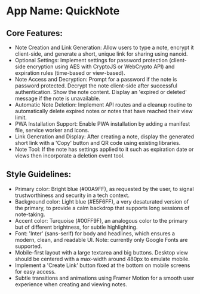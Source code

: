 # **App Name**: QuickNote

## Core Features:

- Note Creation and Link Generation: Allow users to type a note, encrypt it client-side, and generate a short, unique link for sharing using nanoid.
- Optional Settings: Implement settings for password protection (client-side encryption using AES with CryptoJS or WebCrypto API) and expiration rules (time-based or view-based).
- Note Access and Decryption: Prompt for a password if the note is password protected. Decrypt the note client-side after successful authentication. Show the note content. Display an 'expired or deleted' message if the note is unavailable.
- Automatic Note Deletion: Implement API routes and a cleanup routine to automatically delete expired notes or notes that have reached their view limit.
- PWA Installation Support: Enable PWA installation by adding a manifest file, service worker and icons.
- Link Generation and Display: After creating a note, display the generated short link with a 'Copy' button and QR code using existing libraries.
- Note Tool: If the note has settings applied to it such as expiration date or views then incorporate a deletion event tool.

## Style Guidelines:

- Primary color: Bright blue (#00A9FF), as requested by the user, to signal trustworthiness and security in a tech context.
- Background color: Light blue (#E5F6FF), a very desaturated version of the primary, to provide a calm backdrop that supports long sessions of note-taking.
- Accent color: Turquoise (#00FF9F), an analogous color to the primary but of different brightness, for subtle highlighting.
- Font: 'Inter' (sans-serif) for body and headlines, which ensures a modern, clean, and readable UI. Note: currently only Google Fonts are supported.
- Mobile-first layout with a large textarea and big buttons. Desktop view should be centered with a max-width around 480px to emulate mobile.
- Implement a 'Create Link' button fixed at the bottom on mobile screens for easy access.
- Subtle transitions and animations using Framer Motion for a smooth user experience when creating and viewing notes.